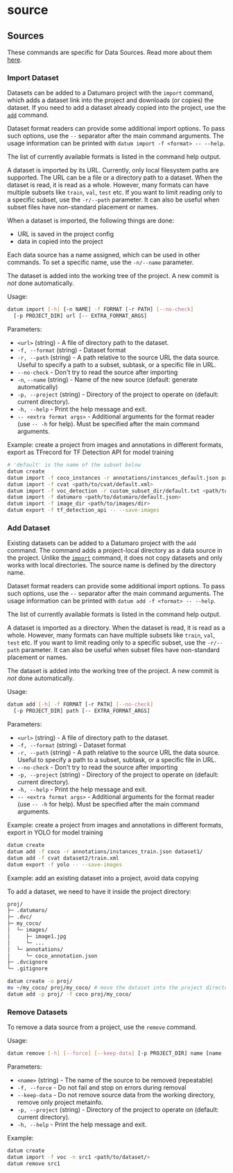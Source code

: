 source
======

## Sources

These commands are specific for Data Sources. Read more about them [here](/docs/user_manual/how_to_use_datumaro#data-sources).

<a id="source-import"></a>
### Import Dataset

Datasets can be added to a Datumaro project with the `import` command,
which adds a dataset link into the project and downloads (or copies)
the dataset. If you need to add a dataset already copied into the project,
use the [`add`](#source-add) command.

Dataset format readers can provide some additional import options. To pass
such options, use the `--` separator after the main command arguments.
The usage information can be printed with `datum import -f <format> -- --help`.

The list of currently available formats is listed in the command help output.

A dataset is imported by its URL. Currently, only local filesystem
paths are supported. The URL can be a file or a directory path
to a dataset. When the dataset is read, it is read as a whole.
However, many formats can have multiple subsets like `train`, `val`, `test`
etc. If you want to limit reading only to a specific subset, use
the `-r/--path` parameter. It can also be useful when subset files have
non-standard placement or names.

When a dataset is imported, the following things are done:
- URL is saved in the project config
- data in copied into the project

Each data source has a name assigned, which can be used in other commands. To
set a specific name, use the `-n/--name` parameter.

The dataset is added into the working tree of the project. A new commit
is _not_ done automatically.

Usage:

``` bash
datum import [-h] [-n NAME] -f FORMAT [-r PATH] [--no-check]
  [-p PROJECT_DIR] url [-- EXTRA_FORMAT_ARGS]
```

Parameters:
- `<url>` (string) - A file of directory path to the dataset.
- `-f, --format` (string) - Dataset format
- `-r, --path` (string) - A path relative to the source URL the data source.
  Useful to specify a path to a subset, subtask, or a specific file in URL.
- `--no-check` - Don't try to read the source after importing
- `-n`, `--name` (string) - Name of the new source (default: generate
  automatically)
- `-p, --project` (string) - Directory of the project to operate on
  (default: current directory).
- `-h, --help` - Print the help message and exit.
- `-- <extra format args>` - Additional arguments for the format reader
  (use `-- -h` for help). Must be specified after the main command arguments.

Example: create a project from images and annotations in different formats,
export as TFrecord for TF Detection API for model training

``` bash
# 'default' is the name of the subset below
datum create
datum import -f coco_instances -r annotations/instances_default.json path/to/coco
datum import -f cvat <path/to/cvat/default.xml>
datum import -f voc_detection -r custom_subset_dir/default.txt <path/to/voc>
datum import -f datumaro <path/to/datumaro/default.json>
datum import -f image_dir <path/to/images/dir>
datum export -f tf_detection_api -- --save-images
```

<a id="source-add"></a>
### Add Dataset

Existing datasets can be added to a Datumaro project with the `add` command.
The command adds a project-local directory as a data source in the project.
Unlike the [`import`](#source-import)
command, it does not copy datasets and only works with local directories.
The source name is defined by the directory name.

Dataset format readers can provide some additional import options. To pass
such options, use the `--` separator after the main command arguments.
The usage information can be printed with `datum add -f <format> -- --help`.

The list of currently available formats is listed in the command help output.

A dataset is imported as a directory. When the dataset is read, it is read
as a whole. However, many formats can have multiple subsets like `train`,
`val`, `test` etc. If you want to limit reading only to a specific subset,
use the `-r/--path` parameter. It can also be useful when subset files have
non-standard placement or names.

The dataset is added into the working tree of the project. A new commit
is _not_ done automatically.

Usage:

``` bash
datum add [-h] -f FORMAT [-r PATH] [--no-check]
  [-p PROJECT_DIR] path [-- EXTRA_FORMAT_ARGS]
```

Parameters:
- `<url>` (string) - A file of directory path to the dataset.
- `-f, --format` (string) - Dataset format
- `-r, --path` (string) - A path relative to the source URL the data source.
  Useful to specify a path to a subset, subtask, or a specific file in URL.
- `--no-check` - Don't try to read the source after importing
- `-p, --project` (string) - Directory of the project to operate on
  (default: current directory).
- `-h, --help` - Print the help message and exit.
- `-- <extra format args>` - Additional arguments for the format reader
  (use `-- -h` for help). Must be specified after the main command arguments.

Example: create a project from images and annotations in different formats,
export in YOLO for model training

``` bash
datum create
datum add -f coco -r annotations/instances_train.json dataset1/
datum add -f cvat dataset2/train.xml
datum export -f yolo -- --save-images
```

Example: add an existing dataset into a project, avoid data copying

To add a dataset, we need to have it inside the project directory:

```bash
proj/
├─ .datumaro/
├─ .dvc/
├─ my_coco/
│  └─ images/
│     ├─ image1.jpg
│     └─ ...
│  └─ annotations/
│     └─ coco_annotation.json
├─ .dvcignore
└─ .gitignore
```

``` bash
datum create -o proj/
mv ~/my_coco/ proj/my_coco/ # move the dataset into the project directory
datum add -p proj/ -f coco proj/my_coco/
```

<a id="source-remove"></a>
### Remove Datasets

To remove a data source from a project, use the `remove` command.

Usage:

``` bash
datum remove [-h] [--force] [--keep-data] [-p PROJECT_DIR] name [name ...]
```

Parameters:
- `<name>` (string) - The name of the source to be removed (repeatable)
- `-f, --force` - Do not fail and stop on errors during removal
- `--keep-data` - Do not remove source data from the working directory, remove
  only project metainfo.
- `-p, --project` (string) - Directory of the project to operate on
  (default: current directory).
- `-h, --help` - Print the help message and exit.

Example:

``` bash
datum create
datum import -f voc -n src1 <path/to/dataset/>
datum remove src1
```
